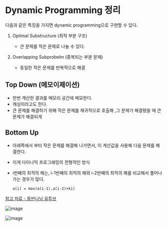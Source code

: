 # Dynamic Programming 정리

다음과 같은 특징을 가지면 dynamic programming으로 구현할 수 있다.

1. Optimal Substructure (최적 부분 구조)
   - 큰 문제를 작은 문제로 나눌 수 있다.

2. Overlapping Subprobelm (중복되는 부분 문제)
   - 동일한 작은 문제를 반복적으로 해결

## Top Down (메모이제이션)

- 한번 계산한 결과를 메모리 공간에 메모한다.
- 캐싱이라고도 한다.
- 큰 문제를 해결하기 위해 작은 문제를 재귀적으로 호출해 ,그 문제가 해결됐을 때 큰 문제가 해결되게

## Bottom Up

- 아래쪽에서 부터 작은 문제를 해결해 나가면서, 이 계산값을 사용해 다음 문제를 해결한다.

- 이게 다이나믹 프로그래밍의 전형적인 방식

- i번째의 최적의 해는, i-1번째의 최적의 해와 i-2번째의 최적의 해를 비교해서 풀어나가는 경우가 많다.

  ```
  a(i) = max(a(i-1),a(i-2)+ki)
  ```

[참고 자료 - 동빈나님 유투브](https://www.youtube.com/watch?v=5Lu34WIx2Us)

![image](https://user-images.githubusercontent.com/37058233/129091534-6e8014c9-d2e2-40df-837f-eaf6b7e81267.png)

![image](https://user-images.githubusercontent.com/37058233/129092269-bc039ee0-bb18-4b82-8bfa-c7ea513a4a05.png)

